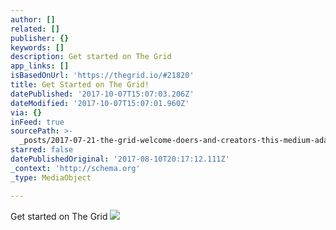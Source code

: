 ```yaml
---
author: []
related: []
publisher: {}
keywords: []
description: Get started on The Grid
app_links: []
isBasedOnUrl: 'https://thegrid.io/#21820'
title: Get Started on The Grid!
datePublished: '2017-10-07T15:07:03.206Z'
dateModified: '2017-10-07T15:07:01.960Z'
via: {}
inFeed: true
sourcePath: >-
  _posts/2017-07-21-the-grid-welcome-doers-and-creators-this-medium-adapts-to-y.md
starred: false
datePublishedOriginal: '2017-08-10T20:17:12.111Z'
_context: 'http://schema.org'
_type: MediaObject

---
```

Get started on The Grid
![](https://the-grid-user-content.s3-us-west-2.amazonaws.com/1870c412-aa14-4bd1-a4d7-c28f98e4be63.jpg)